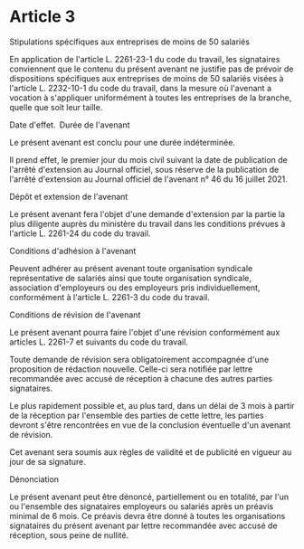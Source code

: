 # Article 3

Stipulations spécifiques aux entreprises de moins de 50 salariés

En application de l'article L. 2261-23-1 du code du travail, les signataires conviennent que le contenu du présent avenant ne justifie pas de prévoir de dispositions spécifiques aux entreprises de moins de 50 salariés visées à l'article L. 2232-10-1 du code du travail, dans la mesure où l'avenant a vocation à s'appliquer uniformément à toutes les entreprises de la branche, quelle que soit leur taille.

Date d'effet. Durée de l'avenant

Le présent avenant est conclu pour une durée indéterminée.

Il prend effet, le premier jour du mois civil suivant la date de publication de l'arrêté d'extension au Journal officiel, sous réserve de la publication de l'arrêté d'extension au Journal officiel de l'avenant n° 46 du 16 juillet 2021.

Dépôt et extension de l'avenant

Le présent avenant fera l'objet d'une demande d'extension par la partie la plus diligente auprès du ministère du travail dans les conditions prévues à l'article L. 2261-24 du code du travail.

Conditions d'adhésion à l'avenant

Peuvent adhérer au présent avenant toute organisation syndicale représentative de salariés ainsi que toute organisation syndicale, association d'employeurs ou des employeurs pris individuellement, conformément à l'article L. 2261-3 du code du travail.

Conditions de révision de l'avenant

Le présent avenant pourra faire l'objet d'une révision conformément aux articles L. 2261-7 et suivants du code du travail.

Toute demande de révision sera obligatoirement accompagnée d'une proposition de rédaction nouvelle. Celle-ci sera notifiée par lettre recommandée avec accusé de réception à chacune des autres parties signataires.

Le plus rapidement possible et, au plus tard, dans un délai de 3 mois à partir de la réception par l'ensemble des parties de cette lettre, les parties devront s'être rencontrées en vue de la conclusion éventuelle d'un avenant de révision.

Cet avenant sera soumis aux règles de validité et de publicité en vigueur au jour de sa signature.

Dénonciation

Le présent avenant peut être dénoncé, partiellement ou en totalité, par l'un ou l'ensemble des signataires employeurs ou salariés après un préavis minimal de 6 mois. Ce préavis devra être donné à toutes les organisations signataires du présent avenant par lettre recommandée avec accusé de réception, sous peine de nullité.

